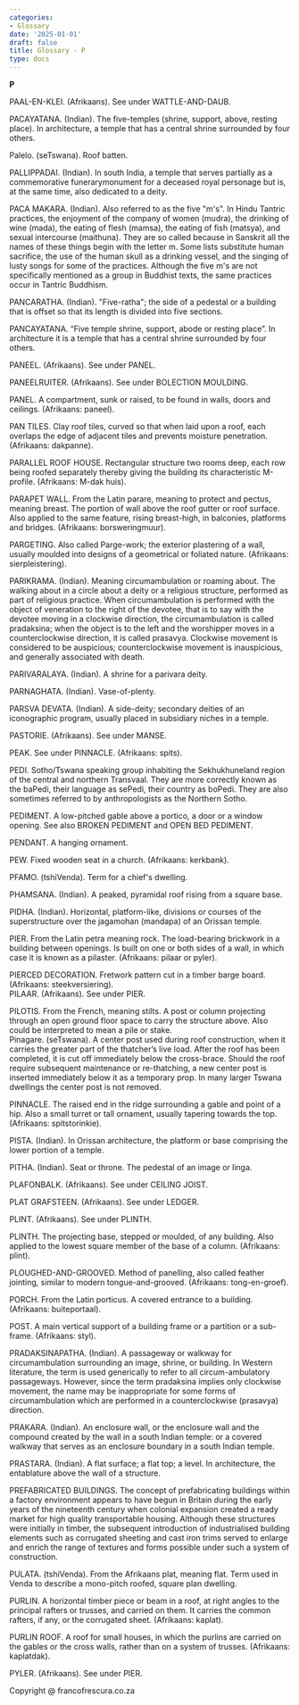 ```yaml
---
categories:
- Glossary
date: '2025-01-01'
draft: false
title: Glossary - P
type: docs
---
```


**P**

PAAL-EN-KLEI. (Afrikaans). See under WATTLE-AND-DAUB.

PACAYATANA. (Indian). The five-temples (shrine, support, above, resting place). In architecture, a temple that has a central shrine surrounded by four others.

Palelo. (seTswana). Roof batten.

PALLIPPADAI. (Indian). In south India, a temple that serves partially as a commemorative funerarymonument for a deceased royal personage but is, at the same time, also dedicated to a deity.

PACA MAKARA. (Indian). Also referred to as the five "m's". In Hindu Tantric practices, the enjoyment of the company of women (mudra), the drinking of wine (mada), the eating of flesh (mamsa), the eating of fish (matsya), and sexual intercourse (maithuna). They are so called because in Sanskrit all the names of these things begin with the letter m. Some lists substitute human sacrifice, the use of the human skull as a drinking vessel, and the singing of lusty songs for some of the practices. Although the five m's are not specifically mentioned as a group in Buddhist texts, the same practices occur in Tantric Buddhism.

PANCARATHA. (Indian). "Five-ratha"; the side of a pedestal or a building that is offset so that its length is divided into five sections.

PANCAYATANA. “Five temple shrine, support, abode or resting place”. In architecture it is a temple that has a central shrine surrounded by four others.

PANEEL. (Afrikaans). See under PANEL.

PANEELRUITER. (Afrikaans). See under BOLECTION MOULDING.

PANEL. A compartment, sunk or raised, to be found in walls, doors and ceilings. (Afrikaans: paneel).

PAN TILES. Clay roof tiles, curved so that when laid upon a roof, each overlaps the edge of adjacent tiles and prevents moisture penetration. (Afrikaans: dakpanne).

PARALLEL ROOF HOUSE. Rectangular structure two rooms deep, each row being roofed separately thereby giving the building its characteristic M-profile. (Afrikaans: M-dak huis).

PARAPET WALL. From the Latin parare, meaning to protect and pectus, meaning breast. The portion of wall above the roof gutter or roof surface. Also applied to the same feature, rising breast-high, in balconies, platforms and bridges. (Afrikaans: borsweringmuur).

PARGETING. Also called Parge-work; the exterior plastering of a wall, usually moulded into designs of a geometrical or foliated nature. (Afrikaans: sierpleistering).

PARIKRAMA. (Indian). Meaning circumambulation or roaming about. The walking about in a circle about a deity or a religious structure, performed as part of religious practice. When circumambulation is performed with the object of veneration to the right of the devotee, that is to say with the devotee moving in a clockwise direction, the circumambulation is called pradaksina; when the object is to the left and the worshipper moves in a counterclockwise direction, it is called prasavya. Clockwise movement is considered to be auspicious; counterclockwise movement is inauspicious, and generally associated with death.

PARIVARALAYA. (Indian). A shrine for a parivara deity.

PARNAGHATA. (Indian). Vase-of-plenty.

PARSVA DEVATA. (Indian). A side-deity; secondary deities of an iconographic program, usually placed in subsidiary niches in a temple.

PASTORIE. (Afrikaans). See under MANSE.

PEAK. See under PINNACLE. (Afrikaans: spits).

PEDI. Sotho/Tswana speaking group inhabiting the Sekhukhuneland region of the central and northern Transvaal. They are more correctly known as the baPedi, their language as sePedi, their country as boPedi. They are also sometimes referred to by anthropologists as the Northern Sotho.

PEDIMENT. A low-pitched gable above a portico, a door or a window opening. See also BROKEN PEDIMENT and OPEN BED PEDIMENT.

PENDANT. A hanging ornament.

PEW. Fixed wooden seat in a church. (Afrikaans: kerkbank).

PFAMO. (tshiVenda). Term for a chief's dwelling.

PHAMSANA. (Indian). A peaked, pyramidal roof rising from a square base.

PIDHA. (Indian). Horizontal, platform-like, divisions or courses of the superstructure over the jagamohan (mandapa) of an Orissan temple.

PIER. From the Latin petra meaning rock. The load-bearing brickwork in a building between openings. Is built on one or both sides of a wall, in which case it is known as a pilaster. (Afrikaans: pilaar or pyler).

PIERCED DECORATION. Fretwork pattern cut in a timber barge board. (Afrikaans: steekversiering).  
PILAAR. (Afrikaans). See under PIER.

PILOTIS. From the French, meaning stilts. A post or column projecting through an open ground floor space to carry the structure above. Also could be interpreted to mean a pile or stake.  
Pinagare. (seTswana). A center post used during roof construction, when it carries the greater part of the thatcher’s live load. After the roof has been completed, it is cut off immediately below the cross-brace. Should the roof require subsequent maintenance or re-thatching, a new center post is inserted immediately below it as a temporary prop. In many larger Tswana dwellings the center post is not removed.

PINNACLE. The raised end in the ridge surrounding a gable and point of a hip. Also a small turret or tall ornament, usually tapering towards the top. (Afrikaans: spitstorinkie).

PISTA. (Indian). In Orissan architecture, the platform or base comprising the lower portion of a temple.

PITHA. (Indian). Seat or throne. The pedestal of an image or linga.

PLAFONBALK. (Afrikaans). See under CEILING JOIST.

PLAT GRAFSTEEN. (Afrikaans). See under LEDGER.

PLINT. (Afrikaans). See under PLINTH.

PLINTH. The projecting base, stepped or moulded, of any building. Also applied to the lowest square member of the base of a column. (Afrikaans: plint).

PLOUGHED-AND-GROOVED. Method of panelling, also called feather jointing, similar to modern tongue-and-grooved. (Afrikaans: tong-en-groef).

PORCH. From the Latin porticus. A covered entrance to a building. (Afrikaans: buiteportaal).

POST. A main vertical support of a building frame or a partition or a sub-frame. (Afrikaans: styl).

PRADAKSINAPATHA. (Indian). A passageway or walkway for circumambulation surrounding an image, shrine, or building. In Western literature, the term is used generically to refer to all circum-ambulatory passageways. However, since the term pradaksina implies only clockwise movement, the name may be inappropriate for some forms of circumambulation which are performed in a counterclockwise (prasavya) direction.

PRAKARA. (Indian). An enclosure wall, or the enclosure wall and the compound created by the wall in a south Indian temple: or a covered walkway that serves as an enclosure boundary in a south Indian temple.

PRASTARA. (Indian). A flat surface; a flat top; a level. In architecture, the entablature above the wall of a structure.

PREFABRICATED BUILDINGS. The concept of prefabricating buildings within a factory environment appears to have begun in Britain during the early years of the nineteenth century when colonial expansion created a ready market for high quality transportable housing. Although these structures were initially in timber, the subsequent introduction of industrialised building elements such as corrugated sheeting and cast iron trims served to enlarge and enrich the range of textures and forms possible under such a system of construction.

PULATA. (tshiVenda). From the Afrikaans plat, meaning flat. Term used in Venda to describe a mono-pitch roofed, square plan dwelling.

PURLIN. A horizontal timber piece or beam in a roof, at right angles to the principal rafters or trusses, and carried on them. It carries the common rafters, if any, or the corrugated sheet. (Afrikaans: kaplat).

PURLIN ROOF. A roof for small houses, in which the purlins are carried on the gables or the cross walls, rather than on a system of trusses. (Afrikaans: kaplatdak).

PYLER. (Afrikaans). See under PIER.

Copyright @ francofrescura.co.za